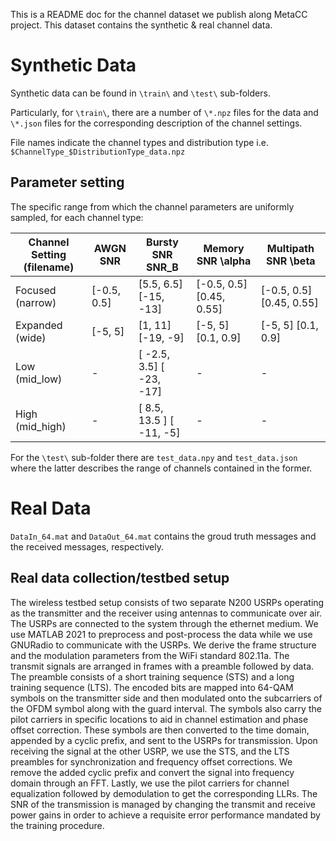 This is a README doc for the channel dataset we publish along MetaCC project. 
This dataset contains the synthetic & real channel data. 

# Synthetic Data
Synthetic data can be found in `\train\` and `\test\` sub-folders.

Particularly, for `\train\`, there are a number of `\*.npz` files for the data and `\*.json` files for the corresponding description of the channel settings. 

File names indicate the channel types and distribution type i.e. `$ChannelType_$DistributionType_data.npz` 

## Parameter setting
The specific range from which the channel parameters are uniformly sampled, for each channel type:

Channel Setting (filename)                | AWGN SNR  | Bursty  SNR SNR_B  | Memory SNR \alpha        |  Multipath SNR \beta 
------------|------------------------------------------|-------|----|---------------------          
Focused (narrow)           | [-0.5, 0.5]  | [5.5, 6.5] [-15, -13] |[-0.5, 0.5] [0.45, 0.55] | [-0.5, 0.5] [0.45, 0.55] 
Expanded  (wide)       | [-5, 5]  |  [1, 11] [-19, -9] | [-5, 5] [0.1, 0.9] | [-5, 5] [0.1, 0.9] 
Low (mid_low)         | -  |[ -2.5, 3.5] [ -23, -17] | - | - |
High (mid_high)       | -  |[ 8.5, 13.5 ] [ -11, -5] | - | - |


For the `\test\` sub-folder there are `test_data.npy` and `test_data.json` where the latter describes the range of channels contained in the former. 




# Real Data

`DataIn_64.mat` and `DataOut_64.mat` contains the groud truth messages and the received messages, respectively.
 
## Real data collection/testbed setup

The wireless testbed setup consists of two separate N200 USRPs operating as the transmitter and the receiver using antennas to communicate over air. The USRPs are connected to the system through the ethernet medium. We use MATLAB 2021 to preprocess and post-process the data while we use GNURadio to communicate with the USRPs. We derive the frame structure and the modulation parameters from the WiFi standard 802.11a. The transmit signals are arranged in frames with a preamble followed by data. The preamble consists of a short training sequence (STS) and a long training sequence (LTS). The encoded bits are mapped into 64-QAM symbols on the transmitter side and then modulated onto the subcarriers of the OFDM symbol along with the guard interval. The symbols also carry the pilot carriers in specific locations to aid in channel estimation and phase offset correction. These symbols are then converted to the time domain, appended by a cyclic prefix, and sent to the USRPs for transmission. Upon receiving the signal at the other USRP, we use the STS, and the LTS preambles for synchronization and frequency offset corrections.  We remove the added cyclic prefix and convert the signal into frequency domain through an FFT. Lastly, we use the pilot carriers for channel equalization followed by demodulation to get the corresponding LLRs. The SNR of the transmission is managed by changing the transmit and receive power gains in order to achieve a requisite error performance mandated by the training procedure.
